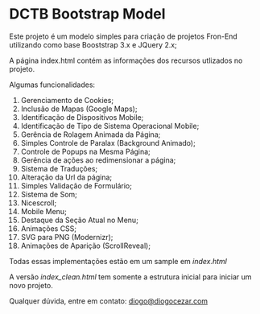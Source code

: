 # DCTB Bootstrap Model

Este projeto é um modelo simples para criação de projetos Fron-End utilizando como base Booststrap 3.x e JQuery 2.x;

A página index.html contém as informações dos recursos utlizados no projeto.

Algumas funcionalidades:

1. Gerenciamento de Cookies;
2. Inclusão de Mapas (Google Maps);
3. Identificação de Dispositivos Mobile;
4. Identificação de Tipo de Sistema Operacional Mobile;
5. Gerência de Rolagem Animada da Página;
6. Simples Controle de Paralax (Background Animado);
7. Controle de Popups na Mesma Página;
8. Gerência de ações ao redimensionar a página;
9. Sistema de Traduções;
10. Alteração da Url da página;
11. Simples Validação de Formulário;
12. Sistema de Som;
13. Nicescroll;
14. Mobile Menu;
15. Destaque da Seção Atual no Menu;
16. Animações CSS;
17. SVG para PNG (Modernizr);
18. Animações de Aparição (ScrollReveal);

Todas essas implementações estão em um sample em *index.html*

A versão *index_clean.html* tem somente a estrutura inicial para iniciar um novo projeto.

Qualquer dúvida, entre em contato: diogo@diogocezar.com